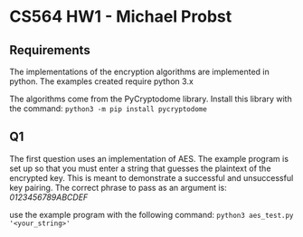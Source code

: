 # CS564 HW1 - Michael Probst

## Requirements
The implementations of the encryption algorithms are implemented in python. The examples created require python 3.x

The algorithms come from the PyCryptodome library. Install this library with the command: `python3 -m pip install pycryptodome`

## Q1
The first question uses an implementation of AES. The example program is set up so that you must enter a string that guesses the plaintext of the encrypted key. This is meant to demonstrate a successful and unsuccessful key pairing. The correct phrase to pass as an argument is: *0123456789ABCDEF*

use the example program with the following command: `python3 aes_test.py '<your_string>'`

